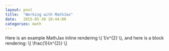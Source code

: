 ```yaml
---
layout: post
title:  "Working with MathJax"
date:   2015-05-30 10:44:00
categories: math
---
```


Here is an example MathJax inline rendering \\( 1/x^{2} \\), and here is a block rendering: 
\\[ \frac{1}{n^{2}} \\]